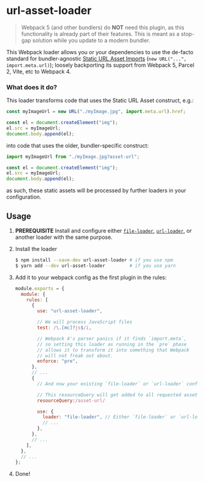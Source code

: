 # url-asset-loader

> Webpack 5 (and other bundlers) do **NOT** need this plugin, as this
> functionality is already part of their features. This is meant as a stop-gap
> solution while you update to a modern bundler.

This Webpack loader allows you or your dependencies to use the de-facto standard
for bundler-agnostic
[Static URL Asset Imports](https://webpack.js.org/guides/asset-modules/#url-assets)
(`new URL("...", import.meta.url)`); loosely backporting its support from
Webpack 5, Parcel 2, Vite, etc to Webpack 4.

### What does it do?

This loader transforms code that uses the Static URL Asset construct, e.g.:

```js
const myImageUrl = new URL("./myImage.jpg", import.meta.url).href;

const el = document.createElement("img");
el.src = myImageUrl;
document.body.append(el);
```

into code that uses the older, bundler-specific construct:

```js
import myImageUrl from "./myImage.jpg?asset-url";

const el = document.createElement("img");
el.src = myImageUrl;
document.body.append(el);
```

as such, these static assets will be processed by further loaders in your
configuration.

## Usage

1. **PREREQUISITE** Install and configure either
   [`file-loader`](https://github.com/webpack-contrib/file-loader),
   [`url-loader`](https://github.com/webpack-contrib/url-loader), or another
   loader with the same purpose.

2. Install the loader

   ```sh
   $ npm install --save-dev url-asset-loader # if you use npm
   $ yarn add --dev url-asset-loader         # if you use yarn
   ```

3. Add it to your webpack config as the first plugin in the rules:

   ```js
   module.exports = {
     module: {
       rules: [
         {
           use: "url-asset-loader",

           // We will process JavaScript files
           test: /\.[mc]?js$/i,

           // Webpack 4's parser panics if it finds `import.meta`,
           // so setting this loader as running in the `pre` phase
           // allows it to transform it into something that Webpack
           // will not freak out about.
           enforce: "pre",
         },
         // ...
         {
           // And now your existing `file-loader` or `url-loader` config

           // This resourceQuery will get added to all requested asset urls
           resourceQuery:/asset-url/

           use: {
             loader: "file-loader", // Either `file-loader` or `url-loader`
             // ...
           },
         },
         // ...
       ],
     },
     // ...
   };
   ```

4. Done!
